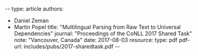 --
type: article
authors:
  - Daniel Zeman
  - Martin Popel
title: "Multilingual Parsing from Raw Text to Universal Dependencies"
journal: "Proceedings of the CoNLL 2017 Shared Task"
note: "Vancouver, Canada"
date: 2017-08-03
resource:
  type: pdf
  pdf-url: includes/pubs/2017-sharedtask.pdf
--
